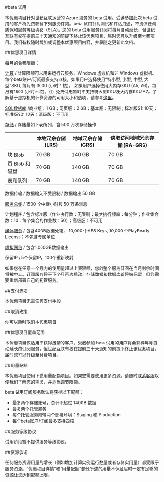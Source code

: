 <properties
	pageTitle="beta 试用 | Azure"
    description="beta 试用 - 优惠项目详情"
    services=""
    documentationCenter=""
    authors=""
    manager=""
    editor=""
    tags=""/>

#beta 试用

本优惠项目针对世纪互联运营的 Azure 服务的 beta 试用。受邀参加此次 beta 试用的客户将免费获得下列服务订阅。beta 试用针对测试和评估用途，不提供任何质保和服务等级协议（SLA）。您的 beta 试用服务订阅将每月自动延长，但世纪互联有权在提前三十天通知的前提下终止该优惠项目，届时您可以升级至付费项目。我们有权随时增加或调整本优惠项目内容，并将随之更新此文档。

##优惠项目详情

每月的免费限额：

[计算](/home/features/virtual-machines/) / 计算限额可以用来运行云服务、Windows 虚拟机和非 Windows 虚拟机。每个beta账户/订阅最多支持四核。如果用户选择使用“特小型, 小型, 中型, 大型”SKU, 每月有 3000 (小时 * 核)。 如果用户选择使用大内存SKU (A5, A6)，每月有1500 (小时＊核)。注: 免费试用暂时不支持特大型SKU及大内存SKU A7。了解基于虚拟机的计算资源的可用大小和选项，请参考[这里](https://azure.microsoft.com/zh-cn/documentation/articles/cloud-services-sizes-specs/)。

[SQL数据库](/home/features/data-management/) /商业版：1 GB；网页版：2 GB；基本版：无限制；标准版S1: 10天；标准版S2: 10天；高级版：不可用

[存储](/home/features/data-management/) / 存储量如下表所列，含 500 万次存储操作

  
|| 本地冗余存储 (LRS) | 地域冗余存储 (GRS) | 读取访问地域冗余存储 (RA-GRS)|
| ---- | ------- | ---------- |------------|
|块 Blob| 70 GB| 140 GB |70 GB |
|页 Blob 和磁盘| 70 GB| 140 GB| 70 GB |
|表和队列| 70 GB |140 GB| 70 GB |

数据传输 / 数据输入不受限制 / 数据输出 50 GB

[服务总线](/home/features/messaging/) / 1500 个中继小时和 50 万条消息

计划程序 / 包含标准版（作业执行数：无限制；最大执行频率：每分钟；作业集合数：10；每个集合的作业数：50）；高级版：不可用

[媒体服务](/home/features/media-services/) / 包含40GB数据处理， 10,000 个AES Keys, 10,000 个PlayReady License；不包含专属单位

[虚拟网络](/home/features/networking/) / 包含1,000GB数据输出

保留IP / 5个保留IP，100个重新映射

如果您在任意一个月内的使用量超过上表限额，您的整个服务订阅在当月剩余时间将被中止。订阅服务将于下个月再次启动，存储数据和数据库都将被保留，但您需要重新部署自己的托管服务。

##支付选项

本优惠项目无需任何支付手段

##取消政策

你可以随时取消本优惠项目

##优惠项目覆盖范围

本优惠项目仅适用于获得邀请的客户。受邀参加 beta 试用的用户将会获得每月自动延长的订阅服务，但世纪互联有权在提前三十天通知的前提下终止该优惠项目，届时您可以升级至付费项目。

##用量配额

本优惠项目使用下述用量配额项目。如果您需要使用更多资源，请随时[联系客服](/support/contact/)以便我们了解您的需求，并适当调节限额。

beta 试用订阅服务默认将获得以下配额：

 - 最多两个存储账号，总计不超过 140GB 数据
 - 最多两个托管服务
 - 每个托管服务附带两个部署环境：Staging 和 Production
 - 每个beta账户/订阅最多支持四核

##服务等级协议

试用阶段暂不提供服务等级协议。

##资源承诺

任何服务资源用量的增长（例如增加计算实例运行数量或者存储实用量）都受限于服务资源。“优惠项目详情”和“用量配额”部分所述的用量不保证届时一定有足够的资源让您达到配额上限。

